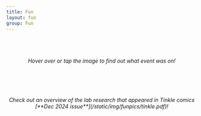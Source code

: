 ```yaml
---
title: Fun 
layout: fun
group: Fun
---
```


<br><br>

<h6 style="text-align: center;">
Hover over or tap the image to find out what event was on! 
</h6>

<br><br>

<h6 style="text-align: center;">
Check out an overview of the lab research that appeared in Tinkle comics [**Dec 2024 issue**](/static/img/funpics/tinkle.pdf)!
</h6>

<br><br>